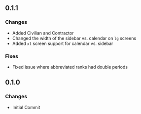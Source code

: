 ## 0.1.1
### Changes
* Added Civilian and Contractor
* Changed the width of the sidebar vs. calendar on `lg` screens
* Added `xl` screen support for calendar vs. sidebar

### Fixes
* Fixed issue where abbreviated ranks had double periods

## 0.1.0
### Changes
* Initial Commit